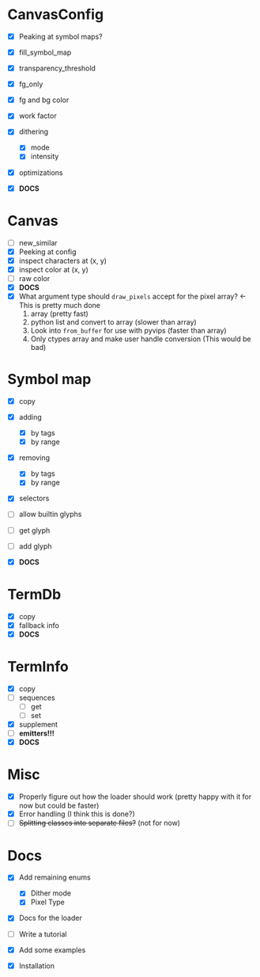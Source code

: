 # CanvasConfig

- [x] Peaking at symbol maps?

- [x] fill_symbol_map
- [x] transparency_threshold
- [x] fg_only
- [x] fg and bg color
- [x] work factor
- [x] dithering
    - [x] mode
    - [x] intensity
- [x] optimizations
- [x] **DOCS**

# Canvas

- [ ] new_similar
- [x] Peeking at config
- [x] inspect characters at (x, y)
- [x] inspect color at (x, y)
- [ ] raw color
- [x] **DOCS**
- [x] What argument type should `draw_pixels` accept for the pixel array? <- This is pretty much done
    1. array (pretty fast)
    2. python list and convert to array (slower than array)
    3. Look into `from_buffer` for use with pyvips (faster than array)
    4. Only ctypes array and make user handle conversion (This would be bad)

# Symbol map

- [x] copy
- [x] adding
    - [x] by tags
    - [x] by range
- [x] removing
    - [x] by tags
    - [x] by range

- [x] selectors

- [ ] allow builtin glyphs
- [ ] get glyph
- [ ] add glyph
- [x] **DOCS**

# TermDb

- [x] copy
- [x] fallback info
- [x] **DOCS**

# TermInfo

- [x] copy
- [ ] sequences
    - [ ] get
    - [ ] set
- [x] supplement
- [ ] **emitters!!!**
- [x] **DOCS**

# Misc
- [x] Properly figure out how the loader should work (pretty happy with it for now but could be faster)
- [x] Error handling (I think this is done?)
- [ ] ~~Splitting classes into separate files?~~ (not for now)

# Docs
- [x] Add remaining enums
  - [x] Dither mode
  - [x] Pixel Type

- [x] Docs for the loader

- [ ] Write a tutorial
- [x] Add some examples
- [x] Installation
